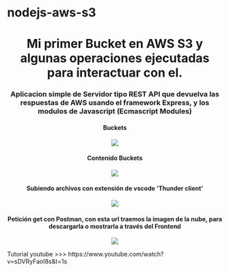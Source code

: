 # nodejs-aws-s3

<h1 align="center"> Mi primer Bucket en AWS S3 y algunas operaciones ejecutadas para interactuar con el.</h1>
<h3 align="center">
Aplicacion simple de Servidor tipo REST API que devuelva las respuestas de AWS usando el framework Express, y los modulos de Javascript (Ecmascript Modules)
</h3>


<h4 align="center">
Buckets
</h4>
   <p align="center">
   <img src="https://user-images.githubusercontent.com/87190518/191312671-cd079be9-c6df-4b8a-ad3f-e698b340e358.jpg">
   </p>

<h4 align="center">
Contenido Buckets
</h4>
   <p align="center">
   <img src="https://user-images.githubusercontent.com/87190518/191313240-118e2568-1cc5-4f2c-be08-e8b709bbe0ad.jpg">
   </p>
   
<h4 align="center">
Subiendo archivos con extensión de vscode 'Thunder client'
</h4>
   <p align="center">
   <img src="https://user-images.githubusercontent.com/87190518/191313306-35ea5a17-d1ae-49c7-a2d6-0db450f2be97.jpg">
   </p>
   
<h4 align="center">
Petición get con Postman, con esta url traemos la imagen de la nube, para descargarla o mostrarla a través del Frontend
</h4>
   <p align="center">
   <img src="https://user-images.githubusercontent.com/87190518/191313497-14166ba7-b262-4d89-a48d-b030a9bb8225.jpg">
   </p>
   
   <p> Tutorial youtube >>> https://www.youtube.com/watch?v=sDVRyFaoI8s&t=1s </p>
